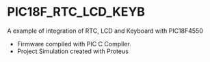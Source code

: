 # PIC18F_RTC_LCD_KEYB
A example of integration of RTC, LCD and Keyboard with PIC18F4550 


- Firmware compiled with PIC C Compiler.
- Project Simulation created with Proteus